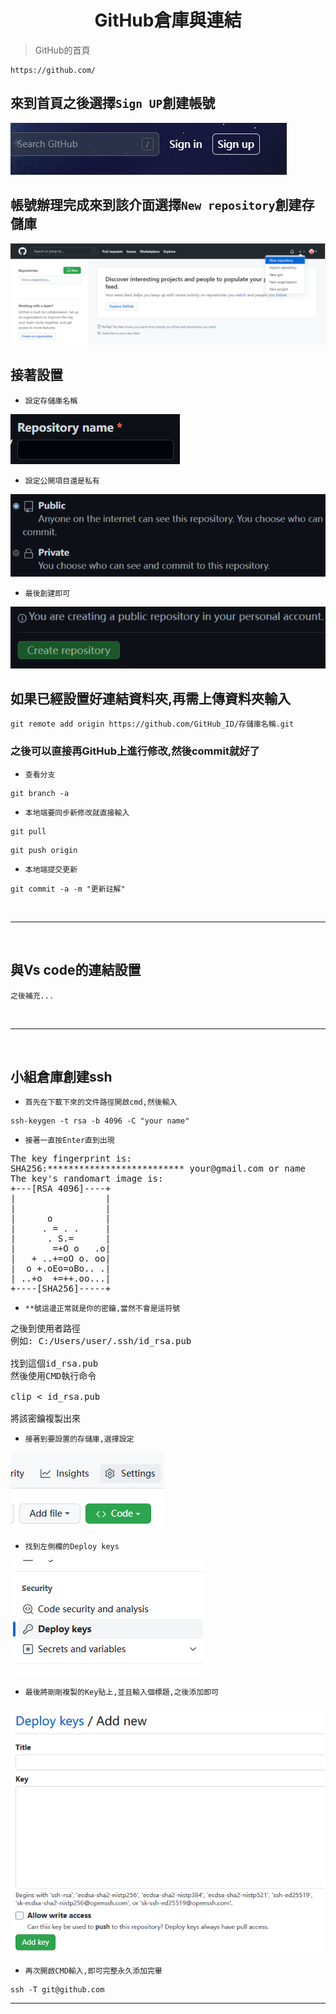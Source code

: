 <div align=center>

# GitHub倉庫與連結 #

</div>

> GitHub的首頁

```
https://github.com/
```

## 來到首頁之後選擇`Sign UP`創建帳號
<img src="./material/GitHub創建.png" width="auto"/>

<br>

## 帳號辦理完成來到該介面選擇`New repository`創建存儲庫
<img src="./material/GitHub創建倉庫.png" width="auto"/>

<br>

## 接著設置

+ `設定存儲庫名稱`

<img src="./material/名稱.png" width="auto"/>

+ `設定公開項目還是私有`

<img src="./material/公私.png" width="auto"/>

+ `最後創建即可`

<img src="./material/創建.png" width="auto"/>

<br>

## 如果已經設置好連結資料夾,再需上傳資料夾輸入
```
git remote add origin https://github.com/GitHub_ID/存儲庫名稱.git
```
### 之後可以直接再GitHub上進行修改,然後commit就好了

+ `查看分支`
```
git branch -a
```
+ `本地端要同步新修改就直接輸入`
```
git pull
```
```
git push origin
```

+ `本地端提交更新`
```
git commit -a -m "更新註解"
```

<br><hr><br>

## 與Vs code的連結設置
`之後補充...`


<br><hr><br>

## 小組倉庫創建ssh

+ `首先在下載下來的文件路徑開啟cmd,然後輸入`
```
ssh-keygen -t rsa -b 4096 -C "your name"
```

+ `接著一直按Enter直到出現`
<pre>
The key fingerprint is:
SHA256:************************** your@gmail.com or name
The key's randomart image is:
+---[RSA 4096]----+
|                 |
|                 |
|      o          |
|     . = . .     |
|      . S.=      |
|       =+O o   .o|
|   + ..+=oO o. oo|
|  o +.oEo=oBo.. .|
| ..+o  +=++.oo...|
+----[SHA256]-----+
</pre>

+ `**號這邊正常就是你的密鑰,當然不會是這符號`
<pre>
之後到使用者路徑
例如: C:/Users/user/.ssh/id_rsa.pub

找到這個id_rsa.pub
然後使用CMD執行命令

clip < id_rsa.pub

將該密鑰複製出來
</pre>

+ `接著到要設置的存儲庫,選擇設定`

<img src="./material/SSH設定.png" width="auto"/>


+ `找到左側欄的Deploy keys`

<img src="./material/SSH密鑰輸入.png" width="auto"/>

+ `最後將剛剛複製的Key貼上,並且輸入個標題,之後添加即可`

<img src="./material/SSH輸入框.png" width="auto"/>

+ `再次開啟CMD輸入,即可完整永久添加完畢`
```
ssh -T git@github.com
```
<hr>